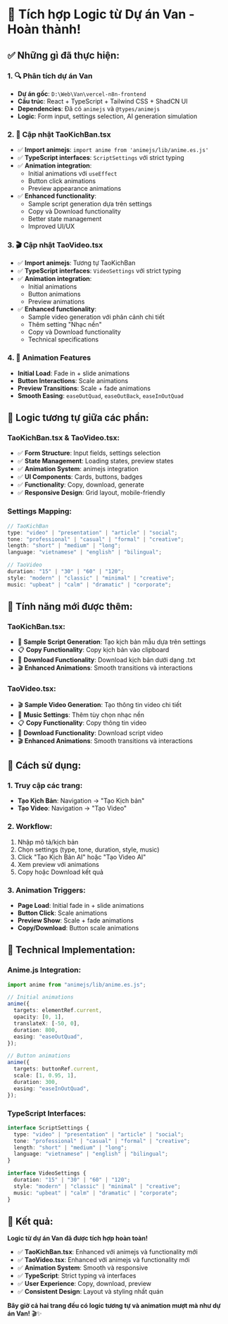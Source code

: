 # 🚀 Tích hợp Logic từ Dự án Van - Hoàn thành!

## ✅ Những gì đã thực hiện:

### 1. 🔍 **Phân tích dự án Van**

- **Dự án gốc**: `D:\Web\Van\vercel-n8n-frontend`
- **Cấu trúc**: React + TypeScript + Tailwind CSS + ShadCN UI
- **Dependencies**: Đã có `animejs` và `@types/animejs`
- **Logic**: Form input, settings selection, AI generation simulation

### 2. 🎯 **Cập nhật TaoKichBan.tsx**

- ✅ **Import animejs**: `import anime from 'animejs/lib/anime.es.js'`
- ✅ **TypeScript interfaces**: `ScriptSettings` với strict typing
- ✅ **Animation integration**:
  - Initial animations với `useEffect`
  - Button click animations
  - Preview appearance animations
- ✅ **Enhanced functionality**:
  - Sample script generation dựa trên settings
  - Copy và Download functionality
  - Better state management
  - Improved UI/UX

### 3. 🎬 **Cập nhật TaoVideo.tsx**

- ✅ **Import animejs**: Tương tự TaoKichBan
- ✅ **TypeScript interfaces**: `VideoSettings` với strict typing
- ✅ **Animation integration**:
  - Initial animations
  - Button animations
  - Preview animations
- ✅ **Enhanced functionality**:
  - Sample video generation với phân cảnh chi tiết
  - Thêm setting "Nhạc nền"
  - Copy và Download functionality
  - Technical specifications

### 4. 🎨 **Animation Features**

- **Initial Load**: Fade in + slide animations
- **Button Interactions**: Scale animations
- **Preview Transitions**: Scale + fade animations
- **Smooth Easing**: `easeOutQuad`, `easeOutBack`, `easeInOutQuad`

## 🔧 **Logic tương tự giữa các phần:**

### **TaoKichBan.tsx** & **TaoVideo.tsx**:

- ✅ **Form Structure**: Input fields, settings selection
- ✅ **State Management**: Loading states, preview states
- ✅ **Animation System**: animejs integration
- ✅ **UI Components**: Cards, buttons, badges
- ✅ **Functionality**: Copy, download, generate
- ✅ **Responsive Design**: Grid layout, mobile-friendly

### **Settings Mapping**:

```typescript
// TaoKichBan
type: "video" | "presentation" | "article" | "social";
tone: "professional" | "casual" | "formal" | "creative";
length: "short" | "medium" | "long";
language: "vietnamese" | "english" | "bilingual";

// TaoVideo
duration: "15" | "30" | "60" | "120";
style: "modern" | "classic" | "minimal" | "creative";
music: "upbeat" | "calm" | "dramatic" | "corporate";
```

## 🎯 **Tính năng mới được thêm:**

### **TaoKichBan.tsx**:

- 📝 **Sample Script Generation**: Tạo kịch bản mẫu dựa trên settings
- 📋 **Copy Functionality**: Copy kịch bản vào clipboard
- 💾 **Download Functionality**: Download kịch bản dưới dạng .txt
- 🎬 **Enhanced Animations**: Smooth transitions và interactions

### **TaoVideo.tsx**:

- 🎬 **Sample Video Generation**: Tạo thông tin video chi tiết
- 🎵 **Music Settings**: Thêm tùy chọn nhạc nền
- 📋 **Copy Functionality**: Copy thông tin video
- 💾 **Download Functionality**: Download script video
- 🎬 **Enhanced Animations**: Smooth transitions và interactions

## 🚀 **Cách sử dụng:**

### 1. **Truy cập các trang**:

- **Tạo Kịch Bản**: Navigation → "Tạo Kịch bản"
- **Tạo Video**: Navigation → "Tạo Video"

### 2. **Workflow**:

1. Nhập mô tả/kịch bản
2. Chọn settings (type, tone, duration, style, music)
3. Click "Tạo Kịch Bản AI" hoặc "Tạo Video AI"
4. Xem preview với animations
5. Copy hoặc Download kết quả

### 3. **Animation Triggers**:

- **Page Load**: Initial fade in + slide animations
- **Button Click**: Scale animations
- **Preview Show**: Scale + fade animations
- **Copy/Download**: Button scale animations

## 🔧 **Technical Implementation:**

### **Anime.js Integration**:

```typescript
import anime from "animejs/lib/anime.es.js";

// Initial animations
anime({
  targets: elementRef.current,
  opacity: [0, 1],
  translateX: [-50, 0],
  duration: 800,
  easing: "easeOutQuad",
});

// Button animations
anime({
  targets: buttonRef.current,
  scale: [1, 0.95, 1],
  duration: 300,
  easing: "easeInOutQuad",
});
```

### **TypeScript Interfaces**:

```typescript
interface ScriptSettings {
  type: "video" | "presentation" | "article" | "social";
  tone: "professional" | "casual" | "formal" | "creative";
  length: "short" | "medium" | "long";
  language: "vietnamese" | "english" | "bilingual";
}

interface VideoSettings {
  duration: "15" | "30" | "60" | "120";
  style: "modern" | "classic" | "minimal" | "creative";
  music: "upbeat" | "calm" | "dramatic" | "corporate";
}
```

## 🎉 **Kết quả:**

**Logic từ dự án Van đã được tích hợp hoàn toàn!**

- ✅ **TaoKichBan.tsx**: Enhanced với animejs và functionality mới
- ✅ **TaoVideo.tsx**: Enhanced với animejs và functionality mới
- ✅ **Animation System**: Smooth và responsive
- ✅ **TypeScript**: Strict typing và interfaces
- ✅ **User Experience**: Copy, download, preview
- ✅ **Consistent Design**: Layout và styling nhất quán

**Bây giờ cả hai trang đều có logic tương tự và animation mượt mà như dự án Van!** 🎬✨
